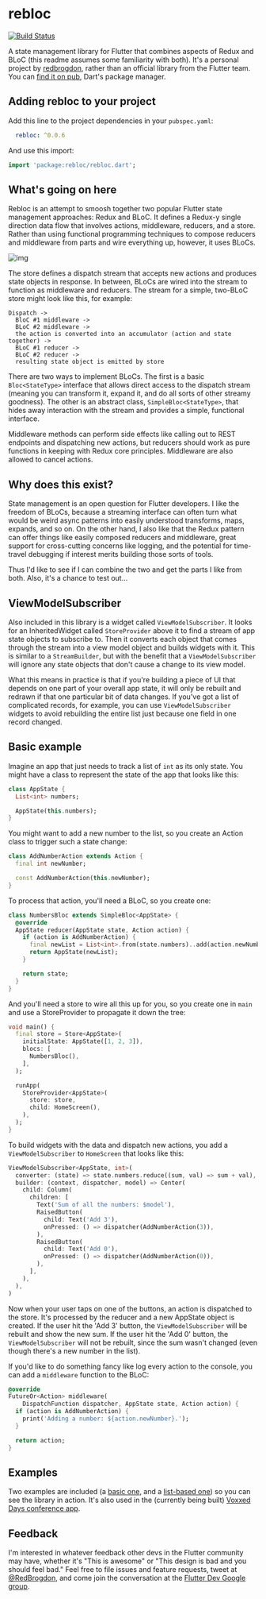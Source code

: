 # rebloc

[![Build Status](https://travis-ci.org/RedBrogdon/rebloc.svg?branch=master)](https://travis-ci.org/RedBrogdon/rebloc)

A state management library for Flutter that combines aspects of Redux
and BLoC (this readme assumes some familiarity with both). It's a
personal project by [redbrogdon](https://github.com/redbrogdon),
rather than an official library from the Flutter team. You can
[find it on pub](https://pub.dartlang.org/packages/rebloc), Dart's
package manager.

## Adding rebloc to your project

Add this line to the project dependencies in your `pubspec.yaml`:

```yaml
  rebloc: ^0.0.6
```

And use this import:

```dart
import 'package:rebloc/rebloc.dart';
```

## What's going on here

Rebloc is an attempt to smoosh together two popular Flutter state
management approaches: Redux and BLoC. It defines a Redux-y single
direction data flow that involves actions, middleware, reducers, and a
store. Rather than using functional programming techniques to compose
reducers and middleware from parts and wire everything up, however, it
uses BLoCs.

![img](https://i.imgur.com/aMuwpWS.png)

The store defines a dispatch stream that accepts new actions and
produces state objects in response. In between, BLoCs are wired into
the stream to function as middleware and reducers. The stream for a
simple, two-BLoC store might look like this, for example:

```
Dispatch ->
  BloC #1 middleware ->
  BLoC #2 middleware ->
  the action is converted into an accumulator (action and state together) ->
  BLoC #1 reducer ->
  BLoC #2 reducer ->
  resulting state object is emitted by store
```

There are two ways to implement BLoCs. The first is a basic
`Bloc<StateType>` interface that allows direct access to the dispatch
stream (meaning you can transform it, expand it, and do all sorts of
other streamy goodness). The other is an abstract class,
`SimpleBloc<StateType>`, that hides away interaction with the stream and
provides a simple, functional interface.

Middleware methods can perform side effects like calling out to REST
endpoints and dispatching new actions, but reducers should work as pure
functions in keeping with Redux core principles. Middleware are also
allowed to cancel actions.

## Why does this exist?

State management is an open question for Flutter developers. I like
the freedom of BLoCs, because a streaming interface can often turn what
would be weird async patterns into easily understood transforms, maps,
expands, and so on. On the other hand, I also like that the Redux
pattern can offer things like easily composed reducers and middleware,
great support for cross-cutting concerns like logging, and the potential
for time-travel debugging if interest merits building those sorts of
tools.

Thus I'd like to see if I can combine the two and get the parts I like
from both. Also, it's a chance to test out...

## ViewModelSubscriber

Also included in this library is a widget called `ViewModelSubscriber`.
It looks for an InheritedWidget called `StoreProvider` above it to
find a stream of app state objects to subscribe to. Then it converts
each object that comes through the stream into a view model object and
builds widgets with it. This is similar to a `StreamBuilder`, but with
the benefit that a `ViewModelSubscriber` will ignore any state objects
that don't cause a change to its view model.

What this means in practice is that if you're building a piece of UI
that depends on one part of your overall app state, it will only be
rebuilt and redrawn if that one particular bit of data changes. If
you've got a list of complicated records, for example, you can use
`ViewModelSubscriber` widgets to avoid rebuilding the entire list just
because one field in one record changed.

## Basic example

Imagine an app that just needs to track a list of `int` as its only
state. You might have a class to represent the state of the app that
looks like this:

```dart
class AppState {
  List<int> numbers;

  AppState(this.numbers);
}
```

You might want to add a new number to the list, so you create an Action
class to trigger such a state change:

```dart
class AddNumberAction extends Action {
  final int newNumber;

  const AddNumberAction(this.newNumber);
}
```

To process that action, you'll need a BLoC, so you create one:

```dart
class NumbersBloc extends SimpleBloc<AppState> {
  @override
  AppState reducer(AppState state, Action action) {
    if (action is AddNumberAction) {
      final newList = List<int>.from(state.numbers)..add(action.newNumber);
      return AppState(newList);
    }

    return state;
  }
}
```

And you'll need a store to wire all this up for you, so you create one
in `main` and use a StoreProvider to propagate it down the tree:

```dart
void main() {
  final store = Store<AppState>(
    initialState: AppState([1, 2, 3]),
    blocs: [
      NumbersBloc(),
    ],
  );

  runApp(
    StoreProvider<AppState>(
      store: store,
      child: HomeScreen(),
    ),
  );
}
```

To build widgets with the data and dispatch new actions, you add a
`ViewModelSubscriber` to `HomeScreen` that looks like this:

```dart
ViewModelSubscriber<AppState, int>(
  converter: (state) => state.numbers.reduce((sum, val) => sum + val),
  builder: (context, dispatcher, model) => Center(
    child: Column(
      children: [
        Text('Sum of all the numbers: $model'),
        RaisedButton(
          child: Text('Add 3'),
          onPressed: () => dispatcher(AddNumberAction(3)),
        ),
        RaisedButton(
          child: Text('Add 0'),
          onPressed: () => dispatcher(AddNumberAction(0)),
        ),
      ],
    ),
  ),
)
```

Now when your user taps on one of the buttons, an action is dispatched
to the store. It's processed by the reducer and a new AppState
object is created. If the user hit the 'Add 3' button, the
`ViewModelSubscriber` will be rebuilt and show the new sum. If the user
hit the 'Add 0' button, the `ViewModelSubscriber` will not be rebuilt,
since the sum wasn't changed (even though there's a new number in the
list).

If you'd like to do something fancy like log every action to the
console, you can add a `middleware` function to the BLoC:

```dart
@override
FutureOr<Action> middleware(
    DispatchFunction dispatcher, AppState state, Action action) {
  if (action is AddNumberAction) {
    print('Adding a number: ${action.newNumber}.');
  }

  return action;
}
```

## Examples

Two examples are included (a
[basic one](https://github.com/RedBrogdon/rebloc/tree/master/example),
and a [list-based one](https://github.com/RedBrogdon/rebloc/tree/master/listexample))
so you can see the library in action. It's also used in the (currently
being built)
[Voxxed Days conference app](https://github.com/redbrogdon/voxxedapp).

## Feedback

I'm interested in whatever feedback other devs in the Flutter community
may have, whether it's "This is awesome" or "This design is bad and you
should feel bad." Feel free to file issues and feature requests, tweet
at [@RedBrogdon](https://twitter.com/redbrogdon), and come join the
conversation at the
[Flutter Dev Google group](https://groups.google.com/forum/#!forum/flutter-dev).
